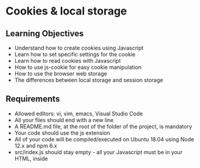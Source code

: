 # Cookies & local storage

## Learning Objectives

- Understand how to create cookies using Javascript
- Learn how to set specific settings for the cookie
- Learn how to read cookies with Javascript
- How to use js-cookie for easy cookie manipulation
- How to use the browser web storage
- The differences between local storage and session storage


## Requirements

- Allowed editors: vi, vim, emacs, Visual Studio Code
- All your files should end with a new line
- A README.md file, at the root of the folder of the project, is mandatory
- Your code should use the js extension
- All of your code will be compiled/executed on Ubuntu 18.04 using Node 12.x and npm 6.x
- src/index.js should stay empty - all your Javascript must be in your HTML, inside <script> tag